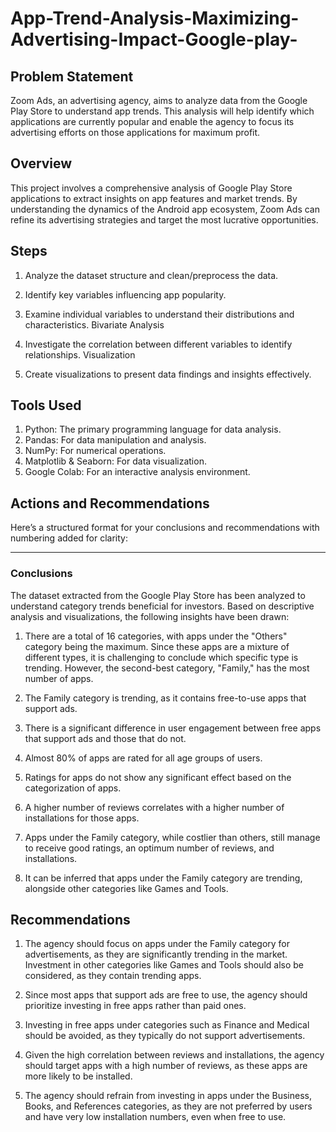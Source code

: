 # App-Trend-Analysis-Maximizing-Advertising-Impact-Google-play-
## Problem Statement
Zoom Ads, an advertising agency, aims to analyze data from the Google Play Store to understand app trends. This analysis will help identify which applications are currently popular and enable the agency to focus its advertising efforts on those applications for maximum profit.

## Overview
This project involves a comprehensive analysis of Google Play Store applications to extract insights on app features and market trends. By understanding the dynamics of the Android app ecosystem, Zoom Ads can refine its advertising strategies and target the most lucrative opportunities.

## Steps


1. Analyze the dataset structure and clean/preprocess the data.
2. Identify key variables influencing app popularity.


3. Examine individual variables to understand their distributions and characteristics.
Bivariate Analysis

4. Investigate the correlation between different variables to identify relationships.
Visualization

5. Create visualizations to present data findings and insights effectively.
## Tools Used
1. Python: The primary programming language for data analysis.
2. Pandas: For data manipulation and analysis.
3. NumPy: For numerical operations.
4. Matplotlib & Seaborn: For data visualization.
5. Google Colab: For an interactive analysis environment.
## Actions and Recommendations 
Here’s a structured format for your conclusions and recommendations with numbering added for clarity:

---

### Conclusions
The dataset extracted from the Google Play Store has been analyzed to understand category trends beneficial for investors. Based on descriptive analysis and visualizations, the following insights have been drawn:

1. There are a total of 16 categories, with apps under the "Others" category being the maximum. Since these apps are a mixture of different types, it is challenging to conclude which specific type is trending. However, the second-best category, "Family," has the most number of apps.

2. The Family category is trending, as it contains free-to-use apps that support ads.

3. There is a significant difference in user engagement between free apps that support ads and those that do not.

4. Almost 80% of apps are rated for all age groups of users.

5. Ratings for apps do not show any significant effect based on the categorization of apps.

6. A higher number of reviews correlates with a higher number of installations for those apps.

7. Apps under the Family category, while costlier than others, still manage to receive good ratings, an optimum number of reviews, and installations.

8. It can be inferred that apps under the Family category are trending, alongside other categories like Games and Tools.

## Recommendations
1. The agency should focus on apps under the Family category for advertisements, as they are significantly trending in the market. Investment in other categories like Games and Tools should also be considered, as they contain trending apps.

2. Since most apps that support ads are free to use, the agency should prioritize investing in free apps rather than paid ones.

3. Investing in free apps under categories such as Finance and Medical should be avoided, as they typically do not support advertisements.

4. Given the high correlation between reviews and installations, the agency should target apps with a high number of reviews, as these apps are more likely to be installed.

5. The agency should refrain from investing in apps under the Business, Books, and References categories, as they are not preferred by users and have very low installation numbers, even when free to use.

